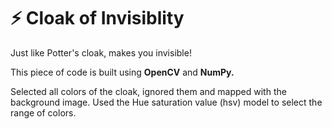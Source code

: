 # :zap: Cloak of Invisiblity
Just like Potter's cloak, makes you invisible!

This piece of code is built using **OpenCV** and **NumPy.**

Selected all colors of the cloak, ignored them and mapped with the background image.
Used the Hue saturation value (hsv) model to select the range of colors.
 
